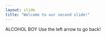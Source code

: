 ```yaml
---
layout: slide
title: "Welcome to our second slide!"
---
```

ALCOHOL BOY
Use the left arrow to go back!
